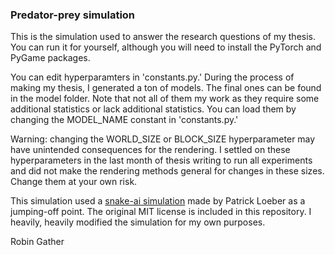 ### Predator-prey simulation
This is the simulation used to answer the research questions of my thesis. You can run it for yourself, although you will need to install the PyTorch and PyGame packages.

You can edit hyperparamters in 'constants.py.' During the process of making my thesis, I generated a ton of models. The final ones can be found in the model folder. Note that not all of them my work as they require some additional statistics or lack additional statistics. You can load them by changing the MODEL_NAME constant in 'constants.py.'

Warning: changing the WORLD_SIZE or BLOCK_SIZE hyperparameter may have unintended consequences for the rendering. I settled on these hyperparameters in the last month of thesis writing to run all experiments and did not make the rendering methods general for changes in these sizes. Change them at your own risk.

This simulation used a [snake-ai simulation](https://github.com/python-engineer/snake-ai-pytorch) made by Patrick Loeber as a jumping-off point. The original MIT license is included in this repository. I heavily, heavily modified the simulation for my own purposes.



Robin Gather
